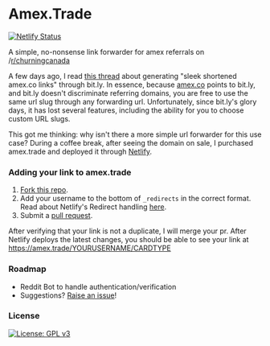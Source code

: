 # Amex.Trade

[![Netlify Status](https://api.netlify.com/api/v1/badges/111be1fa-b6c7-4210-8693-08897fae0cac/deploy-status)](https://app.netlify.com/sites/amex/deploys)

A simple, no-nonsense link forwarder for amex referrals on /[r/churningcanada](https://www.reddit.com/r/churningcanada/)

A few days ago, I read [this thread](https://www.reddit.com/r/churningcanada/comments/cmku46/generate_sleek_shortened_amexco_links_from_any/) about generating "sleek shortened amex.co links" through bit.ly. In essence, because [amex.co](https://amex.co) points to bit.ly, and bit.ly doesn't discriminate referring domains, you are free to use the same url slug through any forwarding url. Unfortunately, since bit.ly's glory days, it has lost several features, including the ability for you to choose custom URL slugs.

This got me thinking: why isn't there a more simple url forwarder for this use case? During a coffee break, after seeing the domain on sale, I purchased amex.trade and deployed it through [Netlify](https://netlify.com).

### Adding your link to amex.trade

1. [Fork this repo](https://github.com/amextrade/amextrade/fork).
2. Add your username to the bottom of `_redirects` in the correct format. Read about Netlify's Redirect handling [here](https://www.netlify.com/docs/redirects/).
3. Submit a [pull request](https://github.com/amextrade/amextrade/pull/new/master).


After verifying that your link is not a duplicate, I will merge your pr. After Netlify deploys the latest changes, you should be able to see your link at https://amex.trade/YOURUSERNAME/CARDTYPE

### Roadmap
* Reddit Bot to handle authentication/verification
* Suggestions? [Raise an issue](https://github.com/amextrade/amex.trade/issues/new)!

### License
[![License: GPL v3](https://img.shields.io/badge/License-GPLv3-blue.svg)](https://www.gnu.org/licenses/gpl-3.0)
